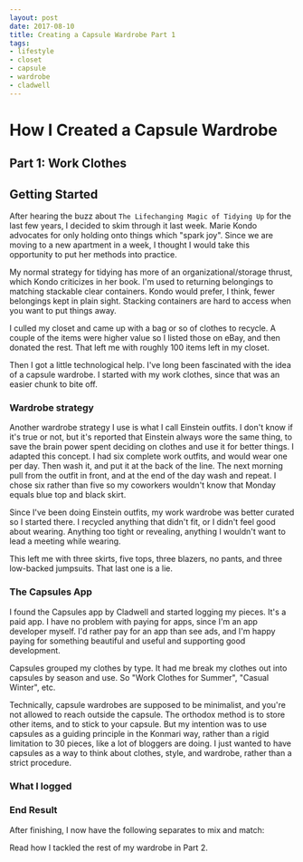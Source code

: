 ```yaml
---
layout: post
date: 2017-08-10
title: Creating a Capsule Wardrobe Part 1
tags:
- lifestyle
- closet
- capsule
- wardrobe
- cladwell
---
```


# How I Created a Capsule Wardrobe

## Part 1: Work Clothes

## Getting Started

After hearing the buzz about `The Lifechanging Magic of Tidying Up` for the last few years, I decided to skim through it last week. Marie Kondo advocates for only holding onto things which "spark joy". Since we are moving to a new apartment in a week, I thought I would take this opportunity to put her methods into practice.

My normal strategy for tidying has more of an organizational/storage thrust, which Kondo criticizes in her book. I'm used to returning belongings to matching stackable clear containers. Kondo would prefer, I think, fewer belongings kept in plain sight. Stacking containers are hard to access when you want to put things away.

I culled my closet and came up with a bag or so of clothes to recycle. A couple of the items were higher value so I listed those on eBay, and then donated the rest. That left me with roughly 100 items left in my closet.

Then I got a little technological help. I've long been fascinated with the idea of a capsule wardrobe. I started with my work clothes, since that was an easier chunk to bite off.

### Wardrobe strategy

Another wardrobe strategy I use is what I call Einstein outfits. I don't know if it's true or not, but it's reported that Einstein always wore the same thing, to save the brain power spent deciding on clothes and use it for better things. I adapted this concept. I had six complete work outfits, and would wear one per day. Then wash it, and put it at the back of the line. The next morning pull from the outfit in front, and at the end of the day wash and repeat. I chose six rather than five so my coworkers wouldn't know that Monday equals blue top and black skirt.

Since I've been doing Einstein outfits, my work wardrobe was better curated so I started there. I recycled anything that didn't fit, or I didn't feel good about wearing. Anything too tight or revealing, anything I wouldn't want to lead a meeting while wearing.

This left me with three skirts, five tops, three blazers, no pants, and three low-backed jumpsuits. That last one is a lie.

### The Capsules App

I found the Capsules app by Cladwell and started logging my pieces. It's a paid app. I have no problem with paying for apps, since I'm an app developer myself. I'd rather pay for an app than see ads, and I'm happy paying for something beautiful and useful and supporting good development.

Capsules grouped my clothes by type. It had me break my clothes out into capsules by season and use. So "Work Clothes for Summer", "Casual Winter", etc.

Technically, capsule wardrobes are supposed to be minimalist, and you're not allowed to reach outside the capsule. The orthodox method is to store other items, and to stick to your capsule. But my intention was to use capsules as a guiding principle in the Konmari way, rather than a rigid limitation to 30 pieces, like a lot of bloggers are doing. I just wanted to have capsules as a way to think about clothes, style, and wardrobe, rather than a strict procedure.

### What I logged

### End Result

After finishing, I now have the following separates to mix and match:





Read how I tackled the rest of my wardrobe in Part 2.
